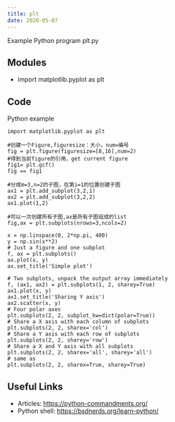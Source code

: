 ```yaml
---
title: plt
date: 2020-05-07
---
```

Example Python program plt.py

## Modules

* import matplotlib.pyplot as plt

## Code

Python example

    import matplotlib.pyplot as plt
    
    #创建一个Figure,figuresize：大小，num=编号
    fig = plt.figure(figuresize=[8,16],num=2)
    #得到当前figure的引用，get current figure
    fig1= plt.gcf()
    fig == fig1
    
    #分成m=3,n=2的子图，在第i=1的位置创建子图
    ax1 = plt.add_subplot(3,2,1)
    ax2 = plt.add_subplot(3,2,2)
    ax1.plot(1,2)
    
    #可以一次创建所有子图,ax是所有子图组成的list
    fig,ax = plt.subplots(nrows=3,ncols=2)
    
    x = np.linspace(0, 2*np.pi, 400)
    y = np.sin(x**2)
    # Just a figure and one subplot
    f, ax = plt.subplots()
    ax.plot(x, y)
    ax.set_title('Simple plot')
    
    # Two subplots, unpack the output array immediately
    f, (ax1, ax2) = plt.subplots(1, 2, sharey=True)
    ax1.plot(x, y)
    ax1.set_title('Sharing Y axis')
    ax2.scatter(x, y)
    # Four polar axes
    plt.subplots(2, 2, subplot_kw=dict(polar=True))
    # Share a X axis with each column of subplots
    plt.subplots(2, 2, sharex='col')
    # Share a Y axis with each row of subplots
    plt.subplots(2, 2, sharey='row')
    # Share a X and Y axis with all subplots
    plt.subplots(2, 2, sharex='all', sharey='all')
    # same as
    plt.subplots(2, 2, sharex=True, sharey=True)
    

## Useful Links

- Articles: https://python-commandments.org/
- Python shell: https://bsdnerds.org/learn-python/
